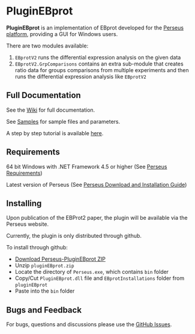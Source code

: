 # PluginEBprot

**PluginEBprot** is an implementation of EBprot developed for the [Perseus platform](http://www.coxdocs.org/doku.php?id=perseus:start), providing a GUI for Windows users. 

There are two modules available: 
1. `EBprotV2` runs the differential expression analysis on the given data
2. `EBprotV2.GrpComparisons` contains an extra sub-module that creates ratio data for groups comparisons from multiple experiments and then runs the differential expression analysis like `EBprotV2`

## Full Documentation

See the [Wiki](../../../wiki) for full documentation.

See [Samples](Samples) for sample files and parameters.

A step by step tutorial is available [here](../../../wiki/5.-Getting-Started-with-Perseus-EBprot).
## Requirements

64 bit Windows with .NET Framework 4.5 or higher (See [Perseus Requirements](http://www.coxdocs.org/doku.php?id=perseus:common:download_and_installation))

Latest version of Perseus (See [Perseus Download and Installation Guide](http://www.coxdocs.org/doku.php?id=perseus:common:download_and_installation#download))

## Installing

Upon publication of the EBProt2 paper, the plugin will be available via the Perseus website.

Currently, the plugin is only distributed through github.

To install through github:

* [Download Perseus-PluginEBprot ZIP](../../../releases/download/v1.1.0/pluginEBprot.zip)
* Unzip `pluginEBprot.zip`
* Locate the directory of `Perseus.exe`, which contains `bin` folder
* Copy/Cut `PluginEBprot.dll` file and `EBprotInstallations` folder from `pluginEBprot`
* Paste into the `bin` folder

## Bugs and Feedback

For bugs, questions and discussions please use the [GitHub Issues](../../../issues).
